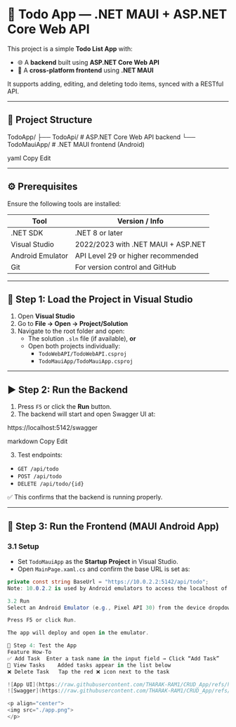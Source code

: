 # 📝 Todo App — .NET MAUI + ASP.NET Core Web API

This project is a simple **Todo List App** with:

- 🌐 A **backend** built using **ASP.NET Core Web API**
- 📱 A **cross-platform frontend** using **.NET MAUI**

It supports adding, editing, and deleting todo items, synced with a RESTful API.

---

## 📁 Project Structure

TodoApp/
├── TodoApi/ # ASP.NET Core Web API backend
└── TodoMauiApp/ # .NET MAUI frontend (Android)

yaml
Copy
Edit

---

## ⚙️ Prerequisites

Ensure the following tools are installed:

| Tool              | Version / Info                         |
|-------------------|----------------------------------------|
| .NET SDK          | .NET 8 or later                        |
| Visual Studio     | 2022/2023 with .NET MAUI + ASP.NET     |
| Android Emulator  | API Level 29 or higher recommended     |
| Git               | For version control and GitHub         |

---

## 🧪 Step 1: Load the Project in Visual Studio

1. Open **Visual Studio**
2. Go to **File → Open → Project/Solution**
3. Navigate to the root folder and open:
   - The solution `.sln` file (if available), **or**
   - Open both projects individually:
     - `TodoWebAPI/TodoWebAPI.csproj`
     - `TodoMauiApp/TodoMauiApp.csproj`

---

## ▶️ Step 2: Run the Backend

1. Press `F5` or click the **Run** button.
2. The backend will start and open Swagger UI at:

https://localhost:5142/swagger

markdown
Copy
Edit

3. Test endpoints:
- `GET /api/todo`
- `POST /api/todo`
- `DELETE /api/todo/{id}`

✅ This confirms that the backend is running properly.

---

## 📱 Step 3: Run the Frontend (MAUI Android App)

### 3.1 Setup

- Set `TodoMauiApp` as the **Startup Project** in Visual Studio.
- Open `MainPage.xaml.cs` and confirm the base URL is set as:

```csharp
private const string BaseUrl = "https://10.0.2.2:5142/api/todo";
Note: 10.0.2.2 is used by Android emulators to access the localhost of the development machine.

3.2 Run
Select an Android Emulator (e.g., Pixel API 30) from the device dropdown.

Press F5 or click Run.

The app will deploy and open in the emulator.

🧪 Step 4: Test the App
Feature	How-To
✅ Add Task	Enter a task name in the input field → Click “Add Task”
📃 View Tasks	Added tasks appear in the list below
❌ Delete Task	Tap the red ❌ icon next to the task

![App UI](https://raw.githubusercontent.com/THARAK-RAM1/CRUD_App/refs/heads/master/app.png)
![Swagger](https://raw.githubusercontent.com/THARAK-RAM1/CRUD_App/refs/heads/master/swagger.png)

<p align="center">
<img src="./app.png">
</p>


